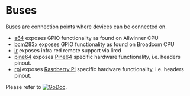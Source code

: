 # Buses

Buses are connection points where devices can be connected on.

* [a64](a64) exposes GPIO functionality as found on Allwinner CPU
* [bcm283x](bcm283x) exposes GPIO functionality as found on Broadcom CPU
* [ir](ir) exposes infra red remote support via lircd
* [pine64](pine64) exposes [Pine64](https://www.pine64.org/) specific hardware
  functionality, i.e.  headers pinout.
* [rpi](rpi) exposes [Raspberry Pi](https://www.raspberrypi.org/) specific
  hardware functionality, i.e. headers pinout.

Please refer to
[![GoDoc](https://godoc.org/github.com/maruel/dlibox/go/pio/buses/sysfs?status.svg)](https://godoc.org/github.com/maruel/dlibox/go/pio/buses/sysfs).
